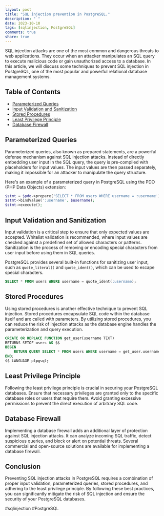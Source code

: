 ```yaml
---
layout: post
title: "SQL injection prevention in PostgreSQL."
description: " "
date: 2023-10-10
tags: [sqlinjection, PostgreSQL]
comments: true
share: true
---
```


SQL injection attacks are one of the most common and dangerous threats to web applications. They occur when an attacker manipulates an SQL query to execute malicious code or gain unauthorized access to a database. In this article, we will discuss some techniques to prevent SQL injection in PostgreSQL, one of the most popular and powerful relational database management systems.

## Table of Contents
- [Parameterized Queries](#parameterized-queries)
- [Input Validation and Sanitization](#input-validation-and-sanitization)
- [Stored Procedures](#stored-procedures)
- [Least Privilege Principle](#least-privilege-principle)
- [Database Firewall](#database-firewall)

## Parameterized Queries

Parameterized queries, also known as prepared statements, are a powerful defense mechanism against SQL injection attacks. Instead of directly embedding user input in the SQL query, the query is pre-compiled with placeholders for input values. The input values are then passed separately, making it impossible for an attacker to manipulate the query structure.

Here's an example of a parameterized query in PostgreSQL using the PDO (PHP Data Objects) extension:

```php
$stmt = $pdo->prepare('SELECT * FROM users WHERE username = :username');
$stmt->bindValue(':username', $username);
$stmt->execute();
```

## Input Validation and Sanitization

Input validation is a critical step to ensure that only expected values are accepted. Whitelist validation is recommended, where input values are checked against a predefined set of allowed characters or patterns. Sanitization is the process of removing or encoding special characters from user input before using them in SQL queries.

PostgreSQL provides several built-in functions for sanitizing user input, such as `quote_literal()` and `quote_ident()`, which can be used to escape special characters.

```sql
SELECT * FROM users WHERE username = quote_ident(:username);
```

## Stored Procedures

Using stored procedures is another effective technique to prevent SQL injection. Stored procedures encapsulate SQL code within the database itself and are called with parameters. By utilizing stored procedures, you can reduce the risk of injection attacks as the database engine handles the parameterization and query execution.

```sql
CREATE OR REPLACE FUNCTION get_user(username TEXT)
RETURNS SETOF users AS $$
BEGIN
    RETURN QUERY SELECT * FROM users WHERE username = get_user.username;
END;
$$ LANGUAGE plpgsql;
```

## Least Privilege Principle

Following the least privilege principle is crucial in securing your PostgreSQL databases. Ensure that necessary privileges are granted only to the specific database roles or users that require them. Avoid granting excessive permissions to prevent the direct execution of arbitrary SQL code.

## Database Firewall

Implementing a database firewall adds an additional layer of protection against SQL injection attacks. It can analyze incoming SQL traffic, detect suspicious queries, and block or alert on potential threats. Several commercial and open-source solutions are available for implementing a database firewall.

## Conclusion

Preventing SQL injection attacks in PostgreSQL requires a combination of proper input validation, parameterized queries, stored procedures, and adhering to the least privilege principle. By following these best practices, you can significantly mitigate the risk of SQL injection and ensure the security of your PostgreSQL databases.

#sqlinjection #PostgreSQL